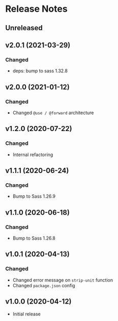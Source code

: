# Release Notes

## Unreleased

## v2.0.1 (2021-03-29)

### Changed

* deps: bump to sass 1.32.8

## v2.0.0 (2021-01-12)

### Changed

* Changed `@use / @forward` architecture

## v1.2.0 (2020-07-22)

### Changed

* Internal refactoring

## v1.1.1 (2020-06-24)

### Changed

* Bump to Sass 1.26.9

## v1.1.0 (2020-06-18)

### Changed

* Bump to Sass 1.26.8

## v1.0.1 (2020-04-13)

### Changed

* Changed error message on `strip-unit` function
* Changed `package.json` config

## v1.0.0 (2020-04-12)

* Initial release

